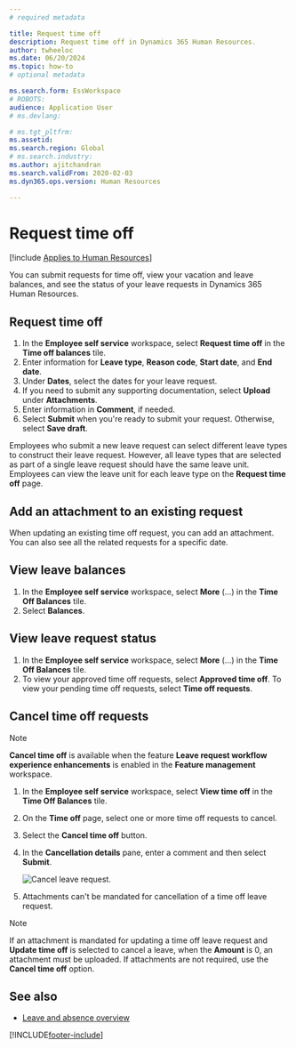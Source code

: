 ```yaml
---
# required metadata

title: Request time off
description: Request time off in Dynamics 365 Human Resources.
author: twheeloc
ms.date: 06/20/2024
ms.topic: how-to
# optional metadata

ms.search.form: EssWorkspace
# ROBOTS: 
audience: Application User
# ms.devlang: 

# ms.tgt_pltfrm: 
ms.assetid: 
ms.search.region: Global
# ms.search.industry: 
ms.author: ajitchandran
ms.search.validFrom: 2020-02-03
ms.dyn365.ops.version: Human Resources

---
```


# Request time off


[!include [Applies to Human Resources](../includes/applies-to-hr.md)]

You can submit requests for time off, view your vacation and leave balances, and see the status of your leave requests in Dynamics 365 Human Resources.

## Request time off

1. In the **Employee self service** workspace, select **Request time off** in the **Time off balances** tile.
2. Enter information for **Leave type**, **Reason code**, **Start date**, and **End date**.
3. Under **Dates**, select the dates for your leave request.
4. If you need to submit any supporting documentation, select **Upload** under **Attachments**.
5. Enter information in **Comment**, if needed.
6. Select **Submit** when you're ready to submit your request. Otherwise, select **Save draft**.

Employees who submit a new leave request can select different leave types to construct their leave request. However, all leave types that are selected as part of a single leave request should have the same leave unit. Employees can view the leave unit for each leave type on the **Request time off** page.

## Add an attachment to an existing request

When updating an existing time off request, you can add an attachment. You can also see all the related requests for a specific date.

## View leave balances

1. In the **Employee self service** workspace, select **More** (...) in the **Time Off Balances** tile.
2. Select **Balances**.

## View leave request status

1. In the **Employee self service** workspace, select **More** (...) in the **Time Off Balances** tile.
2. To view your approved time off requests, select **Approved time off**. To view your pending time off requests, select **Time off requests**.

## Cancel time off requests

>[!NOTE] 
> **Cancel time off** is available when the feature **Leave request workflow experience enhancements** is enabled in the **Feature management** workspace.  


1. In the **Employee self service** workspace, select **View time off** in the **Time Off Balances** tile.
2. On the **Time off** page, select one or more time off requests to cancel.
3. Select the **Cancel time off** button.
4. In the **Cancellation details** pane, enter a comment and then select **Submit**.

   ![Cancel leave request.](media/hr-leave-and-absence-cancel.png)
   
5.	Attachments can't be mandated for cancellation of a time off leave request. 

>[!Note] 
>If an attachment is mandated for updating a time off leave request and **Update time off** is selected to cancel a leave, when the **Amount** is 0, an attachment must be uploaded. If attachments are not required, use the **Cancel time off** option.


## See also

- [Leave and absence overview](hr-leave-and-absence-overview.md)


[!INCLUDE[footer-include](../includes/footer-banner.md)]
